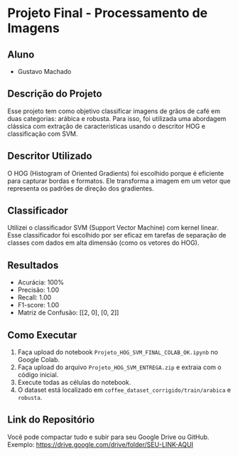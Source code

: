 # Projeto Final - Processamento de Imagens

## Aluno
- Gustavo Machado

## Descrição do Projeto
Esse projeto tem como objetivo classificar imagens de grãos de café em duas categorias: arábica e robusta. Para isso, foi utilizada uma abordagem clássica com extração de características usando o descritor HOG e classificação com SVM.

## Descritor Utilizado
O HOG (Histogram of Oriented Gradients) foi escolhido porque é eficiente para capturar bordas e formatos. Ele transforma a imagem em um vetor que representa os padrões de direção dos gradientes.

## Classificador
Utilizei o classificador SVM (Support Vector Machine) com kernel linear. Esse classificador foi escolhido por ser eficaz em tarefas de separação de classes com dados em alta dimensão (como os vetores do HOG).

## Resultados
- Acurácia: 100%
- Precisão: 1.00
- Recall: 1.00
- F1-score: 1.00
- Matriz de Confusão:
  [[2, 0],
   [0, 2]]

## Como Executar
1. Faça upload do notebook `Projeto_HOG_SVM_FINAL_COLAB_OK.ipynb` no Google Colab.
2. Faça upload do arquivo `Projeto_HOG_SVM_ENTREGA.zip` e extraia com o código inicial.
3. Execute todas as células do notebook.
4. O dataset está localizado em `coffee_dataset_corrigido/train/arabica` e `robusta`.

## Link do Repositório
Você pode compactar tudo e subir para seu Google Drive ou GitHub. Exemplo:
https://drive.google.com/drive/folder/SEU-LINK-AQUI

